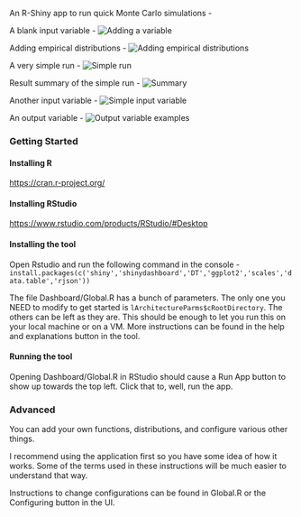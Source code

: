 An R-Shiny app to run quick Monte Carlo simulations -

A blank input variable -
![Adding a variable](/Screenshots/010_Add_Variable.png?raw=true)

Adding empirical distributions -
![Adding empirical distributions](/Screenshots/020_Empirical_Distributions.png?raw=true)

A very simple run -
![Simple run](/Screenshots/030_Simple_Run.png?raw=true)

Result summary of the simple run - 
![Summary](/Screenshots/040_Summary.png?raw=true)

Another input variable - 
![Simple input variable](/Screenshots/050_Input_Variable_Simple.png?raw=true)

An output variable -
![Output variable examples](/Screenshots/060_Output_Variables.png?raw=true)


### Getting Started

#### Installing R
https://cran.r-project.org/

#### Installing RStudio
https://www.rstudio.com/products/RStudio/#Desktop

#### Installing the tool
Open Rstudio and run the following command in the console - 
`install.packages(c('shiny','shinydashboard','DT','ggplot2','scales','data.table','rjson'))`

The file Dashboard/Global.R  has a bunch of parameters. The only one you NEED to modify to get started is `lArchitectureParms$cRootDirectory`. The others can be left as they are. This should be enough
to let you run this on your local machine or on a VM. More instructions can be found in the help
and explanations button in the tool.

#### Running the tool

Opening Dashboard/Global.R in RStudio should cause a Run App button to show up towards the top left. Click that to, well, run the app.

### Advanced

You can add your own functions, distributions, and configure various other things.

I recommend using the application first so you have some idea of how it works. Some of the terms used in these instructions will be much easier to understand that way.

Instructions to change configurations can be found in Global.R or the Configuring button in the UI.